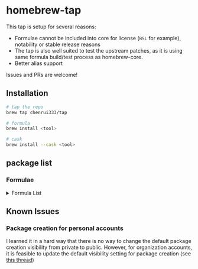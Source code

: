 # homebrew-tap

This tap is setup for several reasons:

- Formulae cannot be included into core for license (`BSL` for example), notability or stable release reasons
- The tap is also well suited to test the upstream patches, as it is using same formula build/test process as homebrew-core.
- Better alias support

Issues and PRs are welcome!

## Installation

```bash
# tap the repo
brew tap chenrui333/tap

# formula
brew install <tool>

# cask
brew install --cask <tool>
```

## package list

### Formulae

<!-- FORMULAE-LIST-START -->
<details>
<summary>Formula List</summary>

- `ai-context`
- `aiac`
- `alacritty`
- `amoco`
- `aoc-cli`
- `apkeep`
- `asciinema`
- `balcony`
- `blueutil-tui`
- `blush`
- `brotab`
- `btczee`
- `bytebox`
- `cargo-geiger`
- `cargo-readme`
- `cargo-sort`
- `cargo-spellcheck`
- `carton`
- `cf-terraforming`
- `cf-vault`
- `cloudlens`
- `codstts`
- `dbee`
- `dvm`
- `emplace`
- `envtpl`
- `fancy-cat`
- `fex`
- `flow-editor`
- `flowgger`
- `fortitude`
- `gerust`
- `giq`
- `git-vain`
- `glsl-analyzer`
- `go-junit-report`
- `goboscript`
- `gofakeit`
- `gommit`
- `grcov`
- `hcldump`
- `hclgrep`
- `hclq`
- `hello`
- `hellwal`
- `jetzig`
- `junit2html`
- `keyhunter`
- `koji`
- `llmdog`
- `lola`
- `lib-x`
- `libdivide`
- `mdbook-linkcheck`
- `minisign`
- `mitex`
- `ohy`
- `omnictl`
- `otto`
- `oxbuild`
- `pike`
- `pipeform`
- `pluralith`
- `poop`
- `projectable`
- `public-ollama-finder`
- `rails-new`
- `resinator`
- `rpds-py`
- `rslocal`
- `rustfilt`
- `sato`
- `satty`
- `sdl_image`
- `sdl_mixer`
- `sdl_net`
- `sdl_ttf`
- `seamstress`
- `sheetui`
- `shiroa`
- `sig`
- `simdjzon`
- `soft-serve`
- `surgeon`
- `tclint`
- `termtunnel`
- `terracove`
- `terraform-diff`
- `terraform-iam-policy-validator`
- `terraform`
- `terrap-cli`
- `terratag`
- `tfreveal`
- `tfsort`
- `tftarget`
- `tftree`
- `tickrs`
- `togomak`
- `tpm`
- `travelgrunt`
- `tun2proxy`
- `tuono`
- `twiggy`
- `wallust`
- `yew-fmt`
- `zero`
- `zig@0.11`
- `zig@0.12`
- `ziggy`
- `zigscient`
- `zlint`
- `zware`

</details>
<!-- FORMULAE-LIST-END -->

## Known Issues

### Package creation for personal accounts

I learned it in a hard way that there is no way to change the default package creation visibility from private to public.
However, for organization accounts, it is feasible to update the default visibility setting for package creation (see [this thread](https://github.com/orgs/community/discussions/65931#discussioncomment-7613551))

